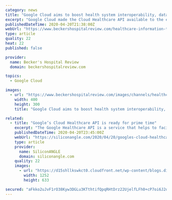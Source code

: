 ```yaml
---
category: news
title: "Google Cloud aims to boost health system interoperability, data analytics with API release: 5 details"
excerpt: "Google Cloud made the Cloud Healthcare API available to the entire healthcare industry, allowing organizations to ingest and manage key healthcare data. Five things to know: 1. The API applies analytics and machine learning in real time and at scale to help organizations understand data inputs. Users can also interact with the data through web ..."
publishedDateTime: 2020-04-20T21:38:00Z
webUrl: "https://www.beckershospitalreview.com/healthcare-information-technology/google-cloud-aims-to-boost-health-system-interoperability-data-analytics-with-api-release-5-details.html"
type: article
quality: 22
heat: 22
published: false

provider:
  name: Becker's Hospital Review
  domain: beckershospitalreview.com

topics:
  - Google Cloud

images:
  - url: "https://www.beckershospitalreview.com/images/channels/healthcare-information-technology/6.jpg"
    width: 400
    height: 300
    title: "Google Cloud aims to boost health system interoperability, data analytics with API release: 5 details"

related:
  - title: "Google’s Cloud Healthcare API is ready for prime time"
    excerpt: "The Google Healthcare API is a service that helps to facilitate the exchange of data between healthcare applications and services that run on Google’s cloud. It enables healthcare providers to ingest and manage data from multiple inputs and systems, and analyze that data using artificial intelligence and machine learning-based tools."
    publishedDateTime: 2020-04-20T23:45:00Z
    webUrl: "https://siliconangle.com/2020/04/20/googles-cloud-healthcare-api-ready-prime-time/"
    type: article
    provider:
      name: SiliconANGLE
      domain: siliconangle.com
    quality: 22
    images:
      - url: "https://d15shllkswkct0.cloudfront.net/wp-content/blogs.dir/1/files/2020/04/Google-Cloud-Healthcare-API.png"
        width: 1252
        height: 633

secured: "aFkko2uJvF1rO38Kyw3DGLu3KTthtifQpqRHtDrz22UjelfLFh0+cP7oi6J2dB6DP/GDpa5vwWVUp0GxWE7WliZ1CIq8xAsnotFSLRbYD9WqwAd8QqbZ4J/GU/vtDyPXZvsa8bIgK0Qab1JtQDIgVvAOK1fR9SYEpUBCuR3ubS1DAPR1YDqOO5QexfRp2ZmSxirYOzqsAKQLo6a8zKb3mfkbF0OzcAuO5gwSYHNFBW1j2OhGGU+wG1SxjsdRgXL/Cp9NKQMaMWIO/hGcBiTdRxVxzuLTGMd37GXD4ELPgALLM3h4CWc+G3fBzP8uJ7Op;+ADbuDF1XT7lkSLFU6dXyw=="
---
```



